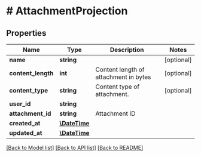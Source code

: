 # # AttachmentProjection

## Properties

Name | Type | Description | Notes
------------ | ------------- | ------------- | -------------
**name** | **string** |  | [optional]
**content_length** | **int** | Content length of attachment in bytes | [optional]
**content_type** | **string** | Content type of attachment. | [optional]
**user_id** | **string** |  |
**attachment_id** | **string** | Attachment ID |
**created_at** | [**\DateTime**](\DateTime) |  |
**updated_at** | [**\DateTime**](\DateTime) |  |

[[Back to Model list]](../../README#models) [[Back to API list]](../../README#endpoints) [[Back to README]](../../README)
